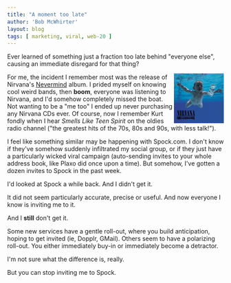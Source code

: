 ```yaml
---
title: "A moment too late"
author: 'Bob McWhirter'
layout: blog
tags: [ marketing, viral, web-20 ]
---
```

Ever learned of something just a fraction too late behind "everyone else", causing an immediate disregard for that thing?

<img src="/blog/assets/nirvananevermindalbumcover.jpg" align="right" height="116" width="116"/>For me, the incident I remember most was the release of Nirvana's <a href="http://en.wikipedia.org/wiki/Nevermind" title="Nirvana">Nevermind</a> album.  I prided myself on knowing cool weird bands, then <strong>boom</strong>, everyone was listening to Nirvana, and I'd somehow completely missed the boat.  Not wanting to be a "me too" I ended up never purchasing any Nirvana CDs ever.  Of course, now I remember Kurt fondly when I hear <em>Smells Like Teen Spirit</em> on the oldies radio channel ("the greatest hits of the 70s, 80s and 90s, with less talk!").

I feel like something similar may be happening with Spock.com.  I don't know if they've somehow suddenly infiltrated my social group, or if they just have a particularly wicked viral campaign (auto-sending invites to your whole address book, like Plaxo did once upon a time).  But somehow, I've gotten a dozen invites to Spock in the past week.

I'd looked at Spock a while back.  And I didn't get it.

It did not seem particularly accurate, precise or useful.  And now everyone I know is inviting me to it.

And I <strong>still</strong> don't get it.

Some new services have a gentle roll-out, where you build anticipation, hoping to get invited (ie, Dopplr, GMail).  Others seem to have a polarizing roll-out.  You either immediately buy-in or immediately become a detractor.

I'm not sure what the difference is, really.

But you can stop inviting me to Spock.
